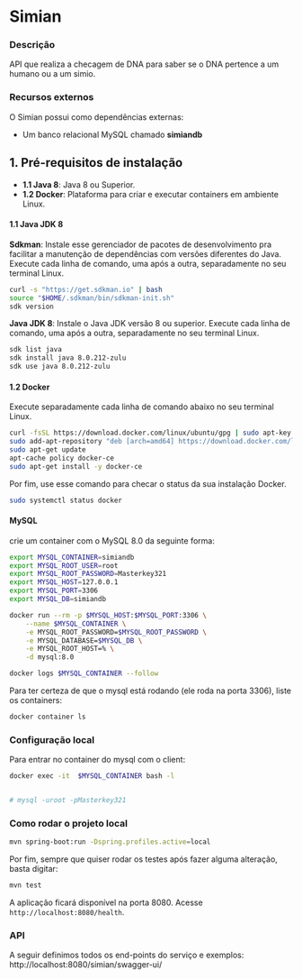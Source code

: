 # Simian

### Descrição

API que realiza a checagem de DNA para saber se o DNA pertence a um humano ou a um simio.

### Recursos externos

O Simian possui como dependências externas:
- Um banco relacional MySQL chamado **simiandb**

## 1. Pré-requisitos de instalação

- **1.1 Java 8**: Java 8 ou Superior.
- **1.2 Docker**: Plataforma para criar e executar containers em ambiente Linux.

#### 1.1 Java JDK 8

**Sdkman**: Instale esse gerenciador de pacotes de desenvolvimento pra facilitar a manutenção de dependências com versões diferentes do Java. Execute cada linha de comando, uma após a outra, separadamente no seu terminal Linux.
```bash
curl -s "https://get.sdkman.io" | bash
source "$HOME/.sdkman/bin/sdkman-init.sh"
sdk version
```
**Java JDK 8**: Instale o Java JDK versão 8 ou superior. Execute cada linha de comando, uma após a outra, separadamente no seu terminal Linux.
```bash
sdk list java
sdk install java 8.0.212-zulu
sdk use java 8.0.212-zulu
```

#### 1.2 Docker

Execute separadamente cada linha de comando abaixo no seu terminal Linux.
```bash
curl -fsSL https://download.docker.com/linux/ubuntu/gpg | sudo apt-key add -
sudo add-apt-repository "deb [arch=amd64] https://download.docker.com/linux/ubuntu $(lsb_release -cs) stable"
sudo apt-get update
apt-cache policy docker-ce
sudo apt-get install -y docker-ce
```

Por fim, use esse comando para checar o status da sua instalação Docker.
```bash
sudo systemctl status docker
```

#### MySQL

crie um container com o MySQL 8.0 da seguinte forma:

```bash
export MYSQL_CONTAINER=simiandb
export MYSQL_ROOT_USER=root
export MYSQL_ROOT_PASSWORD=Masterkey321
export MYSQL_HOST=127.0.0.1
export MYSQL_PORT=3306
export MYSQL_DB=simiandb

docker run --rm -p $MYSQL_HOST:$MYSQL_PORT:3306 \
    --name $MYSQL_CONTAINER \
    -e MYSQL_ROOT_PASSWORD=$MYSQL_ROOT_PASSWORD \
    -e MYSQL_DATABASE=$MYSQL_DB \
    -e MYSQL_ROOT_HOST=% \
    -d mysql:8.0

docker logs $MYSQL_CONTAINER --follow 

 ```

Para ter certeza de que o mysql está rodando (ele roda na porta 3306),
liste os containers:

```bash
docker container ls
```
### Configuração local

Para entrar no container do mysql com o client:
```bash
docker exec -it  $MYSQL_CONTAINER bash -l


# mysql -uroot -pMasterkey321
```

### Como rodar o projeto local
```bash
mvn spring-boot:run -Dspring.profiles.active=local
```

Por fim, sempre que quiser rodar os testes após fazer alguma alteração, basta digitar:
```bash
mvn test
```

A aplicação ficará disponível na porta 8080. Acesse `http://localhost:8080/health`.

### API

A seguir definimos todos os end-points do serviço e exemplos:
http://localhost:8080/simian/swagger-ui/
